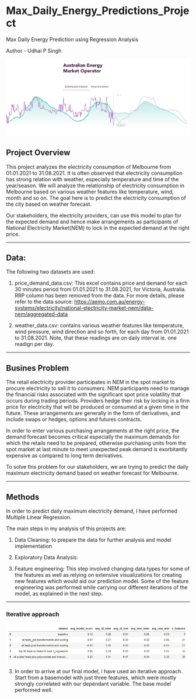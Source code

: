 # Max_Daily_Energy_Predictions_Project
Max Daily Energy Prediction using Regression Analysis

Author - Udhai P Singh


![awesome](https://github.com/audi0786/Max_Daily_Energy_Predictions_Project/blob/main/Images/AEMO_price_demand_image.jpg)



## Project Overview

This project analyzes the electricity consumption of Melbourne from 01.01.2021 to 31.08.2021. It is often observed that electricity consumption has strong relation with weather, especially temperature and time of the year/season. We will analyze the relationship of electricity consumption in Melbourne based on various weather features like temperature, wind, month and so on. The goal here is to predict the electricity consumption of the city based on weather forecast. 

Our stakeholders, the electricity providers, can use this model to plan for the expected demand and hence make arrangements as participants of National Electricity Market(NEM) to lock in the expected demand at the right price.


***
## Data:

The following two datasets are used:
1. price_demand_data.csv: This excel contains price and demand for each 30 minutes period from 01.01.2021 to 31.08.2021, for Victoria, Australia. RRP column has been removed from the data. For more details, please refer to the data source: https://aemo.com.au/energy-systems/electricity/national-electricity-market-nem/data-nem/aggregated-data

2. weather_data.csv: contains various weather features like temperature, wind pressure, wind direction and so forth, for each day from 01.01.2021 to 31.08.2021. Note, that these readings are on daily interval ie. one readign per day. 

***
## Busines Problem

The retail electricity provider participates in NEM in the spot market to procure electricity to sell it to consumers. NEM participants need to manage the financial risks associated with the significant spot price volatility that occurs during trading periods. Providers hedge their risk by locking in  a firm price for electricity that will be produced or consumed at a given time in the future. These arrangements are generally in the form of derivatives, and include swaps or hedges, options and futures contracts.

In order to enter various purchasing arrangements at the right price, the demand forecast becomes critical especially the maximum demands for which the retails need to be prepared, otherwise purchasing units from the spot market at last minute to meet unexpected peak demand is exorbitantly expensive as compared to long term derivatives. 

To solve this problem for our stakeholders, we are trying to predict the daily maximum electricity demand based on weather forecast for Melbourne. 



***
## Methods

In order to predict daily maximum electricity demand, I have performed Multiple Linear Regression. 

The main steps in my analysis of this projects are:

1. Data Cleaning: to prepare the data for further analysis and model implementation

2. Exploratory Data Analysis: 

2. Feature engineering: This step involved changing data types for some of the features as well as relying on extensive visualizations for creating new features which would aid our prediction model. Some of the feature engineering was performed while carrying our different iterations of the model, as explained in the next step.

***
### Iterative approach

![awesome](https://github.com/audi0786/Max_Daily_Energy_Predictions_Project/blob/main/Images/five_iterations.jpg)


3. In order to arrive at our final model, i have used an iterative approach. Start from a basemodel with just three features, which were mostly strongly correlated with our dependant variable. The base model performed well. 





